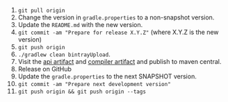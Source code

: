 1. `git pull origin`
2. Change the version in `gradle.properties` to a non-snapshot version.
3. Update the `README.md` with the new version.
4. `git commit -am "Prepare for release X.Y.Z"` (where X.Y.Z is the new version)
5. `git push origin`
6. `./gradlew clean bintrayUpload`.
7. Visit the [api artifact](https://bintray.com/ansman/auto-plugin/api#central) and [compiler artifact](https://bintray.com/ansman/auto-plugin/compiler#central) and publish to maven central.
8. Release on GitHub
9. Update the `gradle.properties` to the next SNAPSHOT version.
10. `git commit -am "Prepare next development version"`
11. `git push origin && git push origin --tags`

